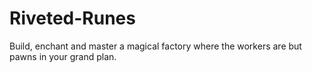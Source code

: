 # Riveted-Runes
Build, enchant and master a magical factory where the workers are but pawns in your grand plan.
